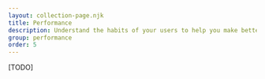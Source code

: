 ```yaml
---
layout: collection-page.njk
title: Performance
description: Understand the habits of your users to help you make better decisions about how to run your service.
group: performance
order: 5
---
```


[TODO]
